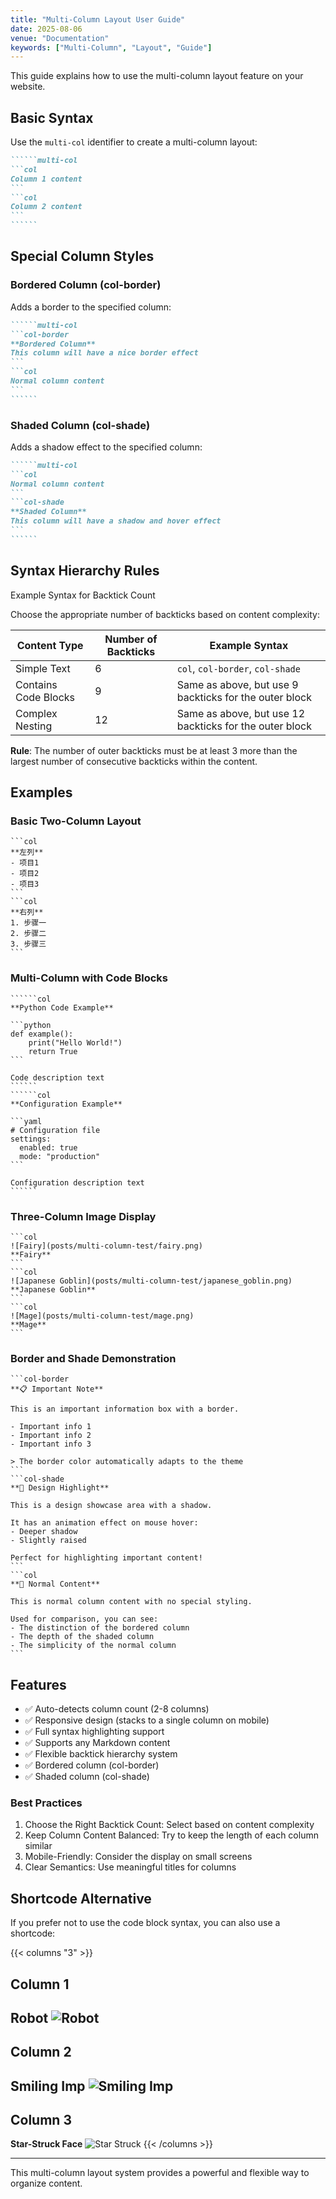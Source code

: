 ```yaml
---
title: "Multi-Column Layout User Guide"
date: 2025-08-06
venue: "Documentation"
keywords: ["Multi-Column", "Layout", "Guide"]
---
```


This guide explains how to use the multi-column layout feature on your website.

## Basic Syntax

Use the `multi-col` identifier to create a multi-column layout:

`````````markdown
``````multi-col
```col
Column 1 content
```
```col
Column 2 content
```
``````
`````````

## Special Column Styles

### Bordered Column (col-border)

Adds a border to the specified column:

`````````markdown
``````multi-col
```col-border
**Bordered Column**
This column will have a nice border effect
```
```col
Normal column content
```
``````
`````````

### Shaded Column (col-shade)

Adds a shadow effect to the specified column:

`````````markdown
``````multi-col
```col
Normal column content
```
```col-shade
**Shaded Column**
This column will have a shadow and hover effect
```
``````
`````````

## Syntax Hierarchy Rules

<div class="table-title">Example Syntax for Backtick Count</div>

Choose the appropriate number of backticks based on content complexity:

| Content Type | Number of Backticks | Example Syntax |
|----------|---------|----------|
| Simple Text  | 6 | `col`, `col-border`, `col-shade` |
| Contains Code Blocks | 9 | Same as above, but use 9 backticks for the outer block |
| Complex Nesting | 12 | Same as above, but use 12 backticks for the outer block |

<div class="table-note">
<strong>Rule</strong>: The number of outer backticks must be at least 3 more than the largest number of consecutive backticks within the content.
</div>


## Examples

### Basic Two-Column Layout

``````multi-col
```col
**左列**
- 项目1
- 项目2
- 项目3
```
```col
**右列**
1. 步骤一
2. 步骤二
3. 步骤三
```
``````

### Multi-Column with Code Blocks

`````````multi-col
``````col
**Python Code Example**

```python
def example():
    print("Hello World!")
    return True
```

Code description text
``````
``````col
**Configuration Example**

```yaml
# Configuration file
settings:
  enabled: true
  mode: "production"
```

Configuration description text
``````
`````````

### Three-Column Image Display

``````multi-col
```col
![Fairy](posts/multi-column-test/fairy.png)
**Fairy**
```
```col
![Japanese Goblin](posts/multi-column-test/japanese_goblin.png)
**Japanese Goblin**
```
```col
![Mage](posts/multi-column-test/mage.png)
**Mage**
```
``````

### Border and Shade Demonstration

``````multi-col
```col-border
**📋 Important Note**

This is an important information box with a border.

- Important info 1
- Important info 2
- Important info 3

> The border color automatically adapts to the theme
```
```col-shade
**🎨 Design Highlight**

This is a design showcase area with a shadow.

It has an animation effect on mouse hover:
- Deeper shadow
- Slightly raised

Perfect for highlighting important content!
```
```col
**📝 Normal Content**

This is normal column content with no special styling.

Used for comparison, you can see:
- The distinction of the bordered column
- The depth of the shaded column
- The simplicity of the normal column
```
``````

## Features
- ✅ Auto-detects column count (2-8 columns)
- ✅ Responsive design (stacks to a single column on mobile)
- ✅ Full syntax highlighting support
- ✅ Supports any Markdown content
- ✅ Flexible backtick hierarchy system
- ✅ Bordered column (col-border)
- ✅ Shaded column (col-shade)

### Best Practices

1. Choose the Right Backtick Count: Select based on content complexity
2. Keep Column Content Balanced: Try to keep the length of each column similar
3. Mobile-Friendly: Consider the display on small screens
4. Clear Semantics: Use meaningful titles for columns

## Shortcode Alternative

If you prefer not to use the code block syntax, you can also use a shortcode:

{{< columns "3" >}}
## Column 1
**Robot**
![Robot](posts/multi-column-test/robot_face.png)
---
## Column 2
**Smiling Imp**
![Smiling Imp](posts/multi-column-test/smiling_imp.png)
---
## Column 3
**Star-Struck Face**
![Star Struck](posts/multi-column-test/star_struck.png)
{{< /columns >}}

---

This multi-column layout system provides a powerful and flexible way to organize content.